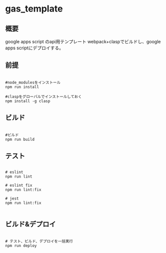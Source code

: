 # gas_template

## 概要

google apps script のapi用テンプレート
webpack+claspでビルドし、google apps scriptにデプロイする。

## 前提

``` shell

#node_modulesをインストール
npm run install

#claspをグローバルでインストールしておく
npm install -g clasp

```

## ビルド

``` shell

#ビルド
npm run build

```

## テスト

``` shell

# eslint
npm run lint

# eslint fix
npm run lint:fix

# jest
npm run lint:fix


```

## ビルド&デプロイ

``` shell

# テスト、ビルド、デプロイを一括実行
npm run deploy

```
